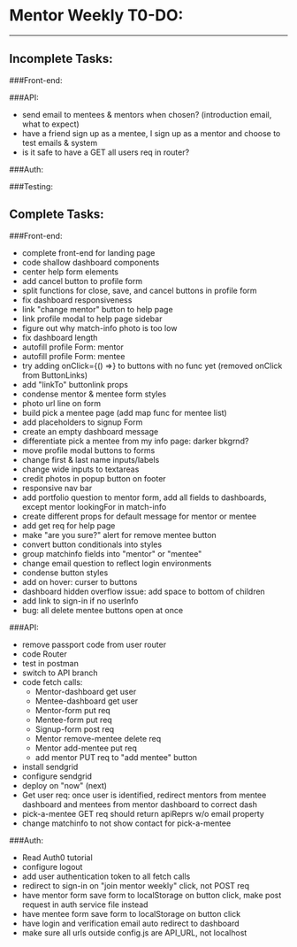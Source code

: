 # Mentor Weekly T0-DO:

---

## Incomplete Tasks:

###Front-end:

###API:

* send email to mentees & mentors when chosen? (introduction email, what to expect)
* have a friend sign up as a mentee, I sign up as a mentor and choose to test emails & system
* is it safe to have a GET all users req in router?

###Auth:

###Testing:

## Complete Tasks:

###Front-end:

* complete front-end for landing page
* code shallow dashboard components
* center help form elements
* add cancel button to profile form
* split functions for close, save, and cancel buttons in profile form
* fix dashboard responsiveness
* link "change mentor" button to help page
* link profile modal to help page sidebar
* figure out why match-info photo is too low
* fix dashboard length
* autofill profile Form: mentor
* autofill profile Form: mentee
* try adding onClick={() =>} to buttons with no func yet
  (removed onClick from ButtonLinks)
* add "linkTo" buttonlink props
* condense mentor & mentee form styles
* photo url line on form
* build pick a mentee page (add map func for mentee list)
* add placeholders to signup Form
* create an empty dashboard message
* differentiate pick a mentee from my info page: darker bkgrnd?
* move profile modal buttons to forms
* change first & last name inputs/labels
* change wide inputs to textareas
* credit photos in popup button on footer
* responsive nav bar
* add portfolio question to mentor form, add all fields to dashboards, except mentor lookingFor in match-info
* create different props for default message for mentor or mentee
* add get req for help page
* make "are you sure?" alert for remove mentee button
* convert button conditionals into styles
* group matchinfo fields into "mentor" or "mentee"
* change email question to reflect login environments
* condense button styles
* add on hover: curser to buttons
* dashboard hidden overflow issue: add space to bottom of children
* add link to sign-in if no userInfo
* bug: all delete mentee buttons open at once

###API:

* remove passport code from user router
* code Router
* test in postman
* switch to API branch
* code fetch calls:
  * Mentor-dashboard get user
  * Mentee-dashboard get user
  * Mentor-form put req
  * Mentee-form put req
  * Signup-form post req
  * Mentor remove-mentee delete req
  * Mentor add-mentee put req
  * add mentor PUT req to "add mentee" button
* install sendgrid
* configure sendgrid
* deploy on "now" (next)
* Get user req: once user is identified, redirect mentors from mentee dashboard and mentees from mentor dashboard to correct dash
* pick-a-mentee GET req should return apiReprs w/o email property
* change matchinfo to not show contact for pick-a-mentee

###Auth:

* Read Auth0 tutorial
* configure logout
* add user authentication token to all fetch calls
* redirect to sign-in on "join mentor weekly" click, not POST req
* have mentor form save form to localStorage on button click, make post request in auth service file instead
* have mentee form save form to localStorage on button click
* have login and verification email auto redirect to dashboard
* make sure all urls outside config.js are API_URL, not localhost
